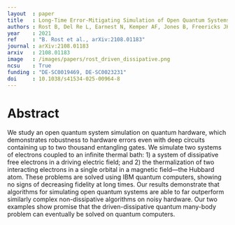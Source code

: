 ```yaml
---
layout  : paper
title   : Long-Time Error-Mitigating Simulation of Open Quantum Systems on Near Term Quantum Computers
authors : Rost B, Del Re L, Earnest N, Kemper AF, Jones B, Freericks JK
year    : 2021
ref     : "B. Rost et al., arXiv:2108.01183"
journal : arXiv:2108.01183
arxiv   : 2108.01183
image   : /images/papers/rost_driven_dissipative.png
ncsu    : True
funding : "DE-SC0019469, DE-SC0023231"
doi     : 10.1038/s41534-025-00964-8
---
```


# Abstract
We study an open quantum system simulation on quantum hardware, which
demonstrates robustness to hardware errors even with deep circuits containing up
to two thousand entangling gates. We simulate two systems of electrons coupled
to an infinite thermal bath: 1) a system of dissipative free electrons in a driving
electric field; and 2) the thermalization of two interacting electrons in a single
orbital in a magnetic field—the Hubbard atom. These problems are solved using
IBM quantum computers, showing no signs of decreasing fidelity at long times.
Our results demonstrate that algorithms for simulating open quantum systems
are able to far outperform similarly complex non-dissipative algorithms on noisy
hardware. Our two examples show promise that the driven-dissipative quantum
many-body problem can eventually be solved on quantum computers.

